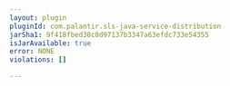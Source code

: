 ```yaml
---
layout: plugin
pluginId: com.palantir.sls-java-service-distribution
jarSha1: 9f418fbed38c0d97137b3347a63efdc733e54355
isJarAvailable: true
error: NONE
violations: []

---
```

